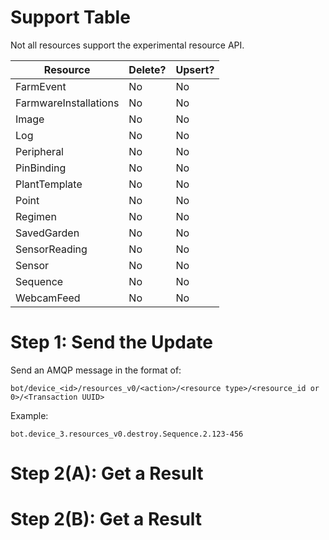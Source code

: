# Support Table

Not all resources support the experimental resource API.

|Resource               |Delete?  |Upsert?  |
|-----------------------|---------|---------|
| FarmEvent             |No       |No       |
| FarmwareInstallations |No       |No       |
| Image                 |No       |No       |
| Log                   |No       |No       |
| Peripheral            |No       |No       |
| PinBinding            |No       |No       |
| PlantTemplate         |No       |No       |
| Point                 |No       |No       |
| Regimen               |No       |No       |
| SavedGarden           |No       |No       |
| SensorReading         |No       |No       |
| Sensor                |No       |No       |
| Sequence              |No       |No       |
| WebcamFeed            |No       |No       |

# Step 1: Send the Update

Send an AMQP message in the format of:

```
bot/device_<id>/resources_v0/<action>/<resource type>/<resource_id or 0>/<Transaction UUID>
```

Example:

```
bot.device_3.resources_v0.destroy.Sequence.2.123-456
```

# Step 2(A): Get a Result

# Step 2(B): Get a Result

